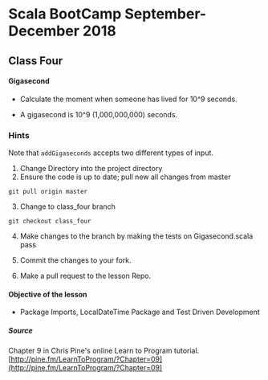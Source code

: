 # Scala BootCamp September- December 2018
## Class Four
#### Gigasecond
- Calculate the moment when someone has lived for 10^9 seconds.

- A gigasecond is 10^9 (1,000,000,000) seconds.

### Hints
Note that `addGigaseconds` accepts two different types of input.

1. Change Directory into the project directory
2. Ensure the code is up to date; pull new all changes from master
````
git pull origin master
````
3. Change to class_four branch
````
git checkout class_four
````
4. Make changes to the branch by making the tests on Gigasecond.scala pass

5. Commit the changes to your fork.

6. Make a pull request to the lesson Repo.

#### Objective of the lesson
- Package Imports, LocalDateTime Package and Test Driven Development

##### Source
Chapter 9 in Chris Pine's online Learn to Program tutorial. [http://pine.fm/LearnToProgram/?Chapter=09](http://pine.fm/LearnToProgram/?Chapter=09)
